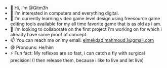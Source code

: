 - 👋 Hi, I’m @Gitm3h
- 👀 I’m interested in computers and everything digital.
- 🌱 I’m currently learning video game level design using freesource game editing tools available for my all time favorite game that is as old as i am.
- 💞️ I’m looking to collaborate on the first project i'm working on for which i already have some proof of concept.
- 📫 You can reach me on my email: elmekdad.mahmoud.1@gmail.com
- 😄 Pronouns: He/him
- ⚡ Fun fact: My reflexes are so fast, i can catch a fly with surgical precision! (I then release them, because i like to live and let live)

<!---
Gitm3h/Gitm3h is a ✨ special ✨ repository because its `README.md` (this file) appears on your GitHub profile.
You can click the Preview link to take a look at your changes.
--->
